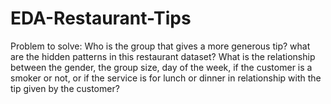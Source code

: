 # EDA-Restaurant-Tips
Problem to solve: Who is the group that gives a more generous tip? what are the hidden patterns in this restaurant dataset? What is the relationship between the gender, the group size, day of the week, if the customer is a smoker or not, or if the service is for lunch or dinner in relationship with the tip given by the customer?
